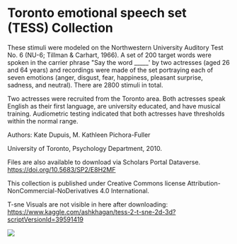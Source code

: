      
# Toronto emotional speech set (TESS) Collection

These stimuli were modeled on the Northwestern University Auditory Test No. 6 (NU-6; Tillman & Carhart, 1966). A set of 200 target words were spoken in the carrier phrase "Say the word _____' by two actresses (aged 26 and 64 years) and recordings were made of the set portraying each of seven emotions (anger, disgust, fear, happiness, pleasant surprise, sadness, and neutral). There are 2800 stimuli in total.

Two actresses were recruited from the Toronto area. Both actresses speak English as their first language, are university educated, and have musical training. Audiometric testing indicated that both actresses have thresholds within the normal range.

Authors: Kate Dupuis, M. Kathleen Pichora-Fuller

University of Toronto, Psychology Department, 2010.

Files are also available to download via Scholars Portal Dataverse. https://doi.org/10.5683/SP2/E8H2MF

This collection is published under Creative Commons license Attribution-NonCommercial-NoDerivatives 4.0 International.


T-sne Visuals are not visible in here after downloading:
https://www.kaggle.com/ashkhagan/tess-2-t-sne-2d-3d?scriptVersionId=39591419

![](https://i.imgur.com/geg11jG.png)
